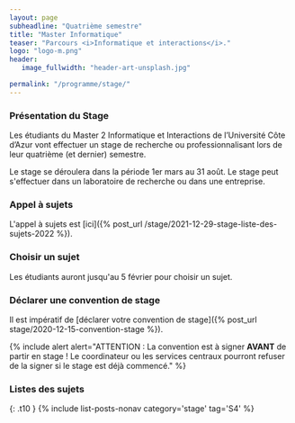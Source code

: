 ```yaml
---
layout: page
subheadline: "Quatrième semestre"
title: "Master Informatique"
teaser: "Parcours <i>Informatique et interactions</i>."
logo: "logo-m.png"
header:
   image_fullwidth: "header-art-unsplash.jpg"

permalink: "/programme/stage/"
---
```


### Présentation du Stage ###
Les étudiants du Master 2 Informatique et Interactions de l’Université Côte d’Azur vont effectuer un stage de recherche ou professionnalisant lors de leur quatrième (et dernier) semestre.

Le stage se déroulera dans la période 1er mars au 31 août. Le stage peut s'effectuer dans un laboratoire de recherche ou dans une entreprise.

### Appel à sujets ###

L'appel à sujets est [ici]({% post_url /stage/2021-12-29-stage-liste-des-sujets-2022 %}).

### Choisir un sujet ###

Les étudiants auront jusqu'au 5 février pour choisir un sujet.

### Déclarer une convention de stage ###

Il est impératif de [déclarer votre convention de stage]({% post_url stage/2020-12-15-convention-stage %}).

{% include alert alert="ATTENTION : La convention est à signer **AVANT** de partir en stage ! Le coordinateur ou les services centraux pourront refuser de la signer si le stage est déjà commencé."
%}

### Listes des sujets ###

{: .t10 } {% include list-posts-nonav category='stage' tag='S4' %}
